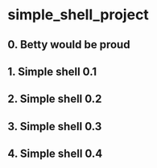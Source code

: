# simple_shell_project
## 0. Betty would be proud
## 1. Simple shell 0.1
## 2. Simple shell 0.2
## 3. Simple shell 0.3
## 4. Simple shell 0.4

